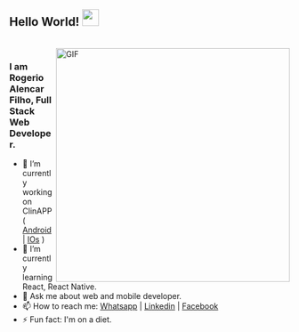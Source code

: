 ## Hello World! <img src="https://raw.githubusercontent.com/iampavangandhi/iampavangandhi/master/gifs/Hi.gif" width="30px"></h2>

<br />
<img align="right" width="420" alt="GIF" src="https://media.giphy.com/media/13HgwGsXF0aiGY/giphy.gif" />

### I am Rogerio Alencar Filho, Full Stack Web Developer.

- 🔭 I’m currently working on ClinAPP ( [Android](https://play.google.com/store/apps/details?id=clintech.clinapps.clincliente&hl=pt_BR) | [IOs](https://apps.apple.com/br/app/clinapp-clientes/id1196293191) )
- 🌱 I’m currently learning React, React Native.
- 💬 Ask me about web and mobile developer.
- 📫 How to reach me: [Whatsapp](https://api.whatsapp.com/send?phone=5588999297262&text=Ol%C3%A1) | [Linkedin](https://www.linkedin.com/in/rogeriofilho/) | [Facebook](https://www.facebook.com/rogerioalencar) 
- ⚡ Fun fact: I'm on a diet.

